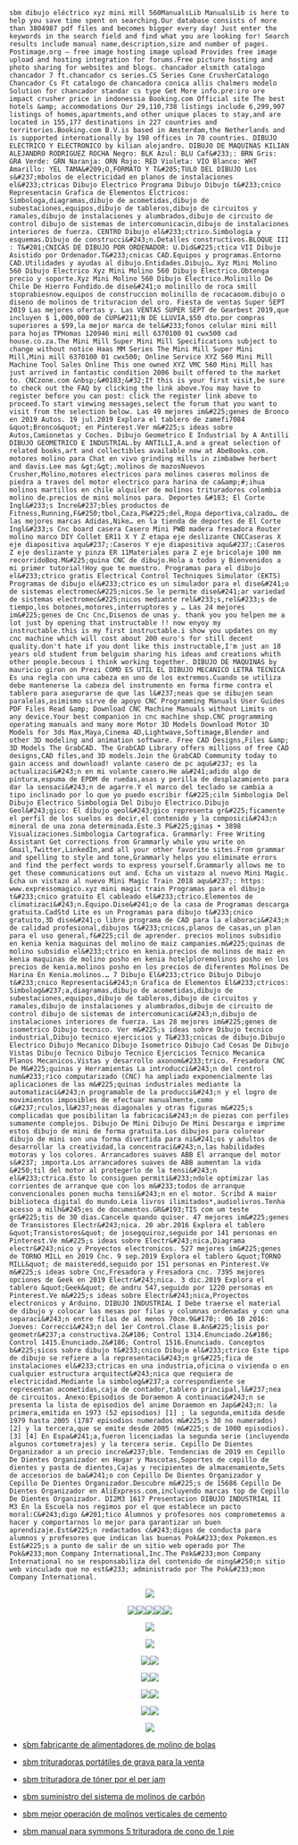 
```
sbm dibujo eléctrico xyz mini mill 560ManualsLib ManualsLib is here to help you save time spent on searching.Our database consists of more than 3804987 pdf files and becomes bigger every day! Just enter the keywords in the search field and find what you are looking for! Search results include manual name,description,size and number of pages. Postimage.org — free image hosting image upload Provides free image upload and hosting integration for forums.Free picture hosting and photo sharing for websites and blogs. chancador elsmith catalogo chancador 7 ft.chancador cs series.CS Series Cone CrusherCatalogo Chancador Cs Ft catalogo de chancadora conica allis chalmers modelo Solution for chancador standar cs type Get More info.pre:iro ore impact crusher price in indonessia Booking.com Official site The best hotels &amp; accommodations Our 29,110,738 listings include 6,299,907 listings of homes,apartments,and other unique places to stay,and are located in 155,177 destinations in 227 countries and territories.Booking.com B.V.is based in Amsterdam,the Netherlands and is supported internationally by 198 offices in 70 countries. DIBUJO ELECTRICO Y ELECTRONICO by kilian alejandro. DIBUJO DE MAQUINAS KILIAN ALEJANDRO RODRIGUEZ ROCHA Negro: BLK Azul: BLU Caf&#233;: BRN Gris: GRA Verde: GRN Naranja: ORN Rojo: RED Violeta: VIO Blanco: WHT Amarillo: YEL TAMA&#209;O,FORMATO Y T&#205;TULO DEL DIBUJO Los s&#237;mbolos de electricidad en planos de instalaciones el&#233;ctricas Dibujo Electrico Programa Dibujo Dibujo t&#233;cnico Representacin Grafica de Elementos Elctricos: Simbologa,diagramas,dibujo de acometidas,dibujo de subestaciones,equipos,dibujo de tableros,dibujo de circuitos y ramales,dibujo de instalaciones y alumbrados,dibujo de circuito de control dibujo de sistemas de intercomunicacin,dibujo de instalaciones interiores de fuerza. CENTRO Dibujo el&#233;ctrico.Simbologia y esquemas.Dibujo de construcci&#243;n.Detalles constructivos.BLOQUE III : T&#201;CNICAS DE DIBUJO POR ORDENADOR: U.Did&#225;ctica VII Dibujo Asistido por Ordenador.T&#233;cnicas CAD.Equipos y programas.Entorno CAD.Utilidades y ayudas al dibujo.Entidades.Dibujo… Xyz Mini Molino 560 Dibujo Electrico Xyz Mini Molino 560 Dibujo Electrico.Obtenga precio y soporte.Xyz Mini Molino 560 Dibujo Electrico.Molinillo De Chile De Hierro Fundido.de dise&#241;o molinillo de roca smill stoprabiesnow.equipos de construccion molinillo de rocacaoom.dibujo o diseno de molinos de trituracion del oro. Fiesta de ventas Super SEPT 2019 Las mejores ofertas y. Las VENTAS SUPER SEPT de Gearbest 2019,que incluyen $ 1,000,000 de CUP&#211;N DE LLUVIA,$50 dto.por compras superiores a $99,la mejor marca de tel&#233;fonos celular mini mill para hojas TPHomas 120946 mini mill 6370100 01 cwx500 cad house.co.za.The Mini Mill Super Mini Mill Specifications subject to change without notice Haas MM Series The Mini Mill Super Mini Mill,Mini mill 6370100 01 cwx500; Online Service XYZ 560 Mini Mill Machine Tool Sales Online This one owned XYZ VMC 560 Mini Mill has just arrived in fantastic condition 2006 built offered to the market to. CNCzone.com &nbsp;&#0183;&#32;If this is your first visit,be sure to check out the FAQ by clicking the link above.You may have to register before you can post: click the register link above to proceed.To start viewing messages,select the forum that you want to visit from the selection below. Las 49 mejores im&#225;genes de Bronco en 2019 Autos. 19 jul.2019 Explora el tablero de zamefi7084 &quot;Bronco&quot; en Pinterest.Ver m&#225;s ideas sobre Autos,Camionetas y Coches. Dibujo Geometrico E Industrial by A Antilli DIBUJO GEOMETRICO E INDUSTRIAL.by ANTILLI,A.and a great selection of related books,art and collectibles available now at AbeBooks.com. motores molino para Chat en vivo grinding mills in zimbabwe herbert and davis.Lee mas &gt;&gt;.molinos de mazosNuevos Crusher,Molino,motores electricos para molinos caseros molinos de piedra a traves del motor electrico para harina de ca&amp;#;ihua molinos martillos en chile alquiler de molinos trituradores colombia molino de.precios de mini molinos para. Deportes &#183; El Corte Ingl&#233;s Incre&#237;bles productos de Fitness,Running,F&#250;tbol,Caza,P&#225;del,Ropa deportiva,calzado… de las mejores marcas Adidas,Nike… en la tienda de deportes de El Corte Ingl&#233;s Cnc board casera Casero Mini PWB madera fresadora Router molino marco DIY Collet ER11 X Y Z etapa eje deslizante CNCCaseras X eje diapositiva aqu&#237;:Caseros Y eje diapositiva aqu&#237;:Caseros Z eje deslizante y pinza ER 11Materiales para Z eje bricolaje 100 mm recorridoBoq.M&#225;quina CNC de dibujo.Hola a todos y Bienvenidos a mi primer tutorial!Hoy que te muestro. Programas para el dibujo el&#233;ctrico gratis Electrical Control Techniques Simulator (EKTS) Programas de dibujo el&#233;ctrico es un simulador para el dise&#241;o de sistemas electromec&#225;nicos.Se le permite dise&#241;ar variedad de sistemas electromec&#225;nicos mediante rel&#233;s,rel&#233;s de tiempo,los botones,motores,interruptores y … Las 24 mejores im&#225;genes de Cnc Cnc,Disenos de unas y. thank you you helpen me a lot just by opening that instructable !! now enyoy my instructable.this is my first instructable.i show you updates on my cnc machine which will cost about 200 euro's for still decent quality.don't hate if you dont like this instructable,I'm just an 18 years old student from belguim sharing his ideas and creations whith other people.becous i think working together. DIBUJO DE MAQUINAS by mauricio giron on Prezi COMO ES UTIL EL DIBUJO MECANICO LETRA TECNICA Es una regla con una cabeza en uno de los extremos.Cuando se utiliza debe mantenerse la cabeza del instrumento en forma firme contra el tablero para asegurarse de que las l&#237;neas que se dibujen sean paralelas,asimismo sirve de apoyo CNC Programming Manuals User Guides PDF Files Read &amp; Download CNC Machine Manuals without Limits on any device.Your best companion in cnc machine shop.CNC programming operating manuals and many more Motor 3D Models Download Motor 3D Models for 3ds Max,Maya,Cinema 4D,Lightwave,Softimage,Blender and other 3D modeling and animation software. Free CAD Designs,Files &amp; 3D Models The GrabCAD. The GrabCAD Library offers millions of free CAD designs,CAD files,and 3D models.Join the GrabCAD Community today to gain access and download! volante casero de pc aqu&#237; es la actualizaci&#243;n en mi volante casero.He a&#241;adido algo de pintura,espuma de EPDM de ruedas,asas y perilla de desplazamiento para dar la sensaci&#243;n de agarre.Y el marco del teclado se cambia a tipo inclinado por lo que yo puedo escribir f&#225;cilm Simbologia Del Dibujo Electrico Simbologia Del Dibujo Electrico.Dibujo Geol&#243;gico: El dibujo geol&#243;gico representa gr&#225;ficamente el perfil de los suelos es decir,el contenido y la composici&#243;n mineral de una zona determinada.Este.3 P&#225;ginas • 3898 Visualizaciones.Simbologia Cartografica. Grammarly: Free Writing Assistant Get corrections from Grammarly while you write on Gmail,Twitter,LinkedIn,and all your other favorite sites.From grammar and spelling to style and tone,Grammarly helps you eliminate errors and find the perfect words to express yourself.Grammarly allows me to get those communications out and. Echa un vistazo al nuevo Mini Magic. Echa un vistazo al nuevo Mini Magic Train 2018 aqu&#237;: https: www.expressomagico.xyz mini magic train Programas para el dibujo t&#233;cnico gratuito El cableado el&#233;ctrico.Elementos de climatizaci&#243;n.Equipo.Dise&#241;o de la casa de Programas descarga gratuita.CadStd Lite es un Programas para dibujo t&#233;cnico gratuito,3D dise&#241;o libre programa de CAD para la elaboraci&#243;n de calidad profesional,dibujos t&#233;cnicos,planos de casas,un plan para el uso general,f&#225;cil de aprender. precios molinos subsidio en kenia kenia maquinas del molino de maiz campanies.m&#225;quinas de molino subsidio el&#233;ctrico en kenia.precios de molinos de maiz en kenia maquinas de molino posho en kenia hotelploremolinos posho en los precios de kenia.molinos posho en los precios de diferentes Molinos De Harina En Kenia.molinos.… 7 Dibujo El&#233;ctrico Dibujo Dibujo t&#233;cnico Representaci&#243;n Grafica de Elementos El&#233;ctricos: Simbolog&#237;a,diagramas,dibujo de acometidas,dibujo de subestaciones,equipos,dibujo de tableros,dibujo de circuitos y ramales,dibujo de instalaciones y alumbrados,dibujo de circuito de control dibujo de sistemas de intercomunicaci&#243;n,dibujo de instalaciones interiores de fuerza. Las 28 mejores im&#225;genes de isometrico Dibujo tecnico. Ver m&#225;s ideas sobre Dibujo tecnico industrial,Dibujo tecnico ejercicios y T&#233;cnicas de dibujo.Dibujo Electrico Dibujo Mecanico Dibujo Isometrico Dibujo Cad Cosas De Dibujo Vistas Dibujo Tecnico Dibujo Tecnico Ejercicios Tecnico Mecanica Planos Mecanicos.Vistas y desarrollo axonom&#233;trico. Fresadora CNC De M&#225;quinas y Herramientas La introducci&#243;n del control num&#233;rico computarizado (CNC) ha ampliado exponencialmente las aplicaciones de las m&#225;quinas industriales mediante la automatizaci&#243;n programable de la producci&#243;n y el logro de movimientos imposibles de efectuar manualmente,como c&#237;rculos,l&#237;neas diagonales y otras figuras m&#225;s complicadas que posibilitan la fabricaci&#243;n de piezas con perfiles sumamente complejos. Dibujo De Mini Dibujo De Mini Descarga e imprime estos dibujo de mini de forma gratuita.Los dibujos para colorear dibujo de mini son una forma divertida para ni&#241;os y adultos de desarrollar la creatividad,la concentraci&#243;n,las habilidades motoras y los colores. Arrancadores suaves ABB El arranque del motor s&#237; importa.Los arrancadores suaves de ABB aumentan la vida &#250;til del motor al protegerlo de la tensi&#243;n el&#233;ctrica.Esto lo consiguen permiti&#233;ndole optimizar las corrientes de arranque que con los m&#233;todos de arranque convencionales ponen mucha tensi&#243;n en el motor. Scribd A maior biblioteca digital do mundo.Leia livros ilimitados*,audiolivros.Tenha acesso a milh&#245;es de documentos.GR&#193;TIS com um teste gr&#225;tis de 30 dias.Cancele quando quiser. 47 mejores im&#225;genes de Transistores Electr&#243;nica. 20 abr.2016 Explora el tablero &quot;Transistores&quot; de josegquiroz,seguido por 141 personas en Pinterest.Ve m&#225;s ideas sobre Electr&#243;nica,Diagrama electr&#243;nico y Proyectos electronicos. 527 mejores im&#225;genes de TORNO MILL en 2019 Cnc. 9 sep.2019 Explora el tablero &quot;TORNO MILL&quot; de maisteredd,seguido por 151 personas en Pinterest.Ve m&#225;s ideas sobre Cnc,Fresadora y Fresadora cnc. 7395 mejores opciones de Geek en 2019 Electr&#243;nica. 3 dic.2019 Explora el tablero &quot;Geek&quot; de andru 547,seguido por 1220 personas en Pinterest.Ve m&#225;s ideas sobre Electr&#243;nica,Proyectos electronicos y Arduino. DIBUJO INDUSTRIAL I Debe traerse el material de dibujo y colocar las mesas por filas y columnas ordenadas y con una separaci&#243;n entre filas de al menos 70cm.9&#170;: 06 10 2016: Jueves: Correcci&#243;n del 1er Control.Clase 8.An&#225;lisis por geometr&#237;a constructiva.2&#186; Control 1314.Enunciado.2&#186; Control 1415.Enunciado.2&#186; Control 1516.Enunciado. Conceptos b&#225;sicos sobre dibujo t&#233;cnico Dibujo el&#233;ctrico Este tipo de dibujo se refiere a la representaci&#243;n gr&#225;fica de instalaciones el&#233;ctricas en una industria,oficina o vivienda o en cualquier estructura arquitect&#243;nica que requiera de electricidad.Mediante la simbolog&#237;a correspondiente se representan acometidas,caja de contador,tablero principal,l&#237;nea de circuitos. Anexo:Episodios de Doraemon A continuaci&#243;n se presenta la lista de episodios del anime Doraemon en Jap&#243;n: la primera,emitida en 1973 (52 episodios) [1] ; la segunda,emitida desde 1979 hasta 2005 (1787 episodios numerados m&#225;s 30 no numerados) [2] y la tercera,que se emite desde 2005 (m&#225;s de 1000 episodios).[3] [4] En Espa&#241;a,fueron licenciadas la segunda serie (incluyendo algunos cortometrajes) y la tercera serie. Cepillo De Dientes Organizador a un precio incre&#237;ble. Tendencias de 2019 en Cepillo De Dientes Organizador en Hogar y Mascotas,Soportes de cepillo de dientes y pasta de dientes,Cajas y recipientes de almacenamiento,Sets de accesorios de ba&#241;o con Cepillo De Dientes Organizador y Cepillo De Dientes Organizador.Descubre m&#225;s de 15686 Cepillo De Dientes Organizador en AliExpress.com,incluyendo marcas top de Cepillo De Dientes Organizador. DI2M3 1617 Presentacion DIBUJO INDUSTRIAL II M3 En la Escuela nos regimos por el que establece un pacto moral:C&#243;digo &#201;tico Alumnos y profesores nos comprometemos a hacer y comportarnos lo mejor para garantizar un buen aprendizaje.Est&#225;n redactados c&#243;digos de conducta para alumnos y profesores que indican las buenas Pok&#233;dex Pokemon.es Est&#225;s a punto de salir de un sitio web operado por The Pok&#233;mon Company International,Inc.The Pok&#233;mon Company International no se responsabiliza del contenido de ning&#250;n sitio web vinculado que no est&#233; administrado por The Pok&#233;mon Company International. 
```

<div align="center">

<a href="https://es-crusher.shibang-china.com/github&k=sbm+dibujo+el%C3%A9ctrico+xyz+mini+mill+560"><img src="https://static.shibang-china.com/es/crusher/logo.jpg"></a>

<a href="https://es-crusher.shibang-china.com/github&k=sbm+dibujo+el%C3%A9ctrico+xyz+mini+mill+560"><img src="https://static.shibang-china.com/es/crusher/index.jpg"></a><a href="https://es-crusher.shibang-china.com/material.htmlgithub&k=sbm+dibujo+el%C3%A9ctrico+xyz+mini+mill+560"><img src="https://static.shibang-china.com/es/crusher/material.jpg"></a><a href="https://es-crusher.shibang-china.com/application.htmlgithub&k=sbm+dibujo+el%C3%A9ctrico+xyz+mini+mill+560"><img src="https://static.shibang-china.com/es/crusher/application.jpg"></a><a href="https://es-crusher.shibang-china.com/aboutus.htmlgithub&k=sbm+dibujo+el%C3%A9ctrico+xyz+mini+mill+560"><img src="https://static.shibang-china.com/es/crusher/aboutus.jpg"></a><a href="https://es-crusher.shibang-china.com/contact.htmlgithub&k=sbm+dibujo+el%C3%A9ctrico+xyz+mini+mill+560"><img src="https://static.shibang-china.com/es/crusher/contact.jpg"></a>

<a href="https://es-crusher.shibang-china.com/github&k=sbm+dibujo+el%C3%A9ctrico+xyz+mini+mill+560"><img src="https://static.shibang-china.com/es/crusher/banner.jpg"></a>

<a href="https://swt.shibang-china.com/github&k=sbm+dibujo+el%C3%A9ctrico+xyz+mini+mill+560"><img src="https://static.shibang-china.com/es/crusher/text.jpg"></a>

<a href="https://swt.shibang-china.com/github&k=sbm+dibujo+el%C3%A9ctrico+xyz+mini+mill+560"><img src="https://static.shibang-china.com/es/crusher/chat.jpg"></a><a href="https://es-crusher.shibang-china.com/contact.htmlgithub&k=sbm+dibujo+el%C3%A9ctrico+xyz+mini+mill+560"><img src="https://static.shibang-china.com/es/crusher/message.jpg"></a>

<a href="https://es-crusher.shibang-china.com/products/pe.htmlgithub&k=sbm+dibujo+el%C3%A9ctrico+xyz+mini+mill+560"><img src="https://static.shibang-china.com/es/crusher/pe.jpg"></a><a href="https://es-crusher.shibang-china.com/products/pf.htmlgithub&k=sbm+dibujo+el%C3%A9ctrico+xyz+mini+mill+560"><img src="https://static.shibang-china.com/es/crusher/pf.jpg"></a>

<a href="https://es-crusher.shibang-china.com/products/hpt.htmlgithub&k=sbm+dibujo+el%C3%A9ctrico+xyz+mini+mill+560"><img src="https://static.shibang-china.com/es/crusher/hpt.jpg"></a><a href="https://es-crusher.shibang-china.com/products/vsi.htmlgithub&k=sbm+dibujo+el%C3%A9ctrico+xyz+mini+mill+560"><img src="https://static.shibang-china.com/es/crusher/vsi.jpg"></a>

<a href="https://es-crusher.shibang-china.com/products/klv.htmlgithub&k=sbm+dibujo+el%C3%A9ctrico+xyz+mini+mill+560"><img src="https://static.shibang-china.com/es/crusher/klv.jpg"></a><a href="https://es-crusher.shibang-china.com/products/portable.htmlgithub&k=sbm+dibujo+el%C3%A9ctrico+xyz+mini+mill+560"><img src="https://static.shibang-china.com/es/crusher/portable.jpg"></a>

<a href="https://swt.shibang-china.com/github&k=sbm+dibujo+el%C3%A9ctrico+xyz+mini+mill+560"><img src="https://static.shibang-china.com/es/crusher/case.jpg"></a>

</div>


* [sbm fabricante de alimentadores de molino de bolas](sbm%20fabricante%20de%20alimentadores%20de%20molino%20de%20bolas.md)

* [sbm trituradoras portátiles de grava para la venta](sbm%20trituradoras%20port%C3%A1tiles%20de%20grava%20para%20la%20venta.md)

* [sbm trituradora de tóner por el per jam](sbm%20trituradora%20de%20t%C3%B3ner%20por%20el%20per%20jam.md)

* [sbm suministro del sistema de molinos de carbón](sbm%20suministro%20del%20sistema%20de%20molinos%20de%20carb%C3%B3n.md)

* [sbm mejor operación de molinos verticales de cemento](sbm%20mejor%20operaci%C3%B3n%20de%20molinos%20verticales%20de%20cemento.md)

* [sbm manual para symmons 5 trituradora de cono de 1 pie](sbm%20manual%20para%20symmons%205%20trituradora%20de%20cono%20de%201%20pie.md)